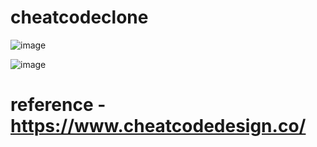 # cheatcodeclone
![image](https://github.com/surajmishra-001/cheatcodeclone/assets/140611249/2fc0aaec-7c58-4b59-9140-32fe20321a61)

![image](https://github.com/surajmishra-001/cheatcodeclone/assets/140611249/7d08b2b2-6a2b-461a-8a7b-291e25ca1aa2)


# reference - https://www.cheatcodedesign.co/

